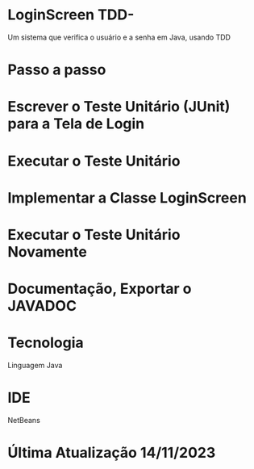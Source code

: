 # LoginScreen TDD-
Um sistema que verifica o usuário e a senha em Java, usando TDD
# Passo a passo
 # Escrever o Teste Unitário (JUnit) para a Tela de Login
 # Executar o Teste Unitário
 # Implementar a Classe LoginScreen
 # Executar o Teste Unitário Novamente
 # Documentação, Exportar o JAVADOC
# Tecnologia
Linguagem Java
# IDE
NetBeans
# Última Atualização 14/11/2023
